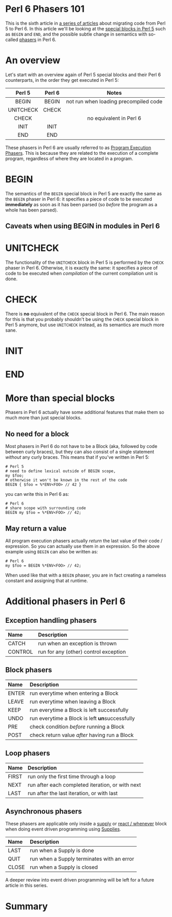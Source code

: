 Perl 6 Phasers 101
==================

This is the sixth article in
[a series of articles](https://opensource.com/users/lizmat) about migrating
code from Perl 5 to Perl 6.  In this article we'll be looking at the
[special blocks in Perl 5](https://perldoc.pl/perlmod#BEGIN,-UNITCHECK,-CHECK,-INIT-and-END)
such as `BEGIN` and `END`, and the possible subtle change in semantics with
so-called [phasers](https://docs.perl6.org/language/phasers) in Perl 6.

An overview
===========
Let's start with an overview again of Perl 5 special blocks and their Perl 6
counterparts, in the order they get executed in Perl 5:

| Perl 5     | Perl 6      | Notes      |
|:----------:|:-----------:|:----------:|
| BEGIN      | BEGIN       | not run when loading precompiled code |
| UNITCHECK  | CHECK       | |
| CHECK      |             | no equivalent in Perl 6 |
| INIT       | INIT        | |
| END        | END         | |

These phasers in Perl 6 are usually referred to as
[Program Execution Phasers](https://docs.perl6.org/language/phasers#Program_execution_phasers).  This is because they are related to the execution of a
complete program, regardless of where they are located in a program.

BEGIN
=====
The semantics of the `BEGIN` special block in Perl 5 are exactly the same as
the `BEGIN` phaser in Perl 6: it specifies a piece of code to be executed
**immediately** as soon as it has been parsed (so *before* the program as a
whole has been parsed).

Caveats when using BEGIN in modules in Perl 6
---------------------------------------------

UNITCHECK
=========
The functionality of the `UNITCHECK` block in Perl 5 is performed by the
`CHECK` phaser in Perl 6.  Otherwise, it is exactly the same: it specifies
a piece of code to be executed when *compilation* of the current compilation
unit is done.

CHECK
=====
There is **no** equivalent of the `CHECK` special block in Perl 6.  The main
reason for this is that you probably shouldn't be using the `CHECK` special
block in Perl 5 anymore, but use `UNITCHECK` instead, as its semantics are
much more sane.

INIT
====

END
===

More than special blocks
========================
Phasers in Perl 6 actually have some additional features that make them so
much more than just special blocks.

No need for a block
-------------------
Most phasers in Perl 6 do not have to be a Block (aka, followed by code
between curly braces), but they can also consist of a single statement
*without* any curly braces.  This means that if you've written in Perl 5: 

    # Perl 5
    # need to define lexical outside of BEGIN scope,
    my $foo;
    # otherwise it won't be known in the rest of the code
    BEGIN { $foo = %*ENV<FOO> // 42 }

you can write this in Perl 6 as:

    # Perl 6
    # share scope with surrounding code
    BEGIN my $foo = %*ENV<FOO> // 42;

May return a value
------------------
All program execution phasers actually *return* the last value of their
code / expression.  So you can actually use them in an expression.  So the
above example using `BEGIN` can also be written as:

    # Perl 6
    my $foo = BEGIN %*ENV<FOO> // 42;

When used like that with a `BEGIN` phaser, you are in fact creating a
nameless constant and assigning that at runtime.

Additional phasers in Perl 6
============================

Exception handling phasers
--------------------------
| Name | Description |
|:----------|:-----------|
| CATCH     | run when an exception is thrown |
| CONTROL   | run for any (other) control exception |

Block phasers
-------------
| Name | Description |
|:----------|:-----------|
| ENTER     | run everytime when entering a Block |
| LEAVE     | run everytime when leaving a Block |
| KEEP      | run everytime a Block is left successfully |
| UNDO      | run everytime a Block is left **un**successfully |
| PRE       | check condition *before* running a Block |
| POST      | check return value *after* having run a Block |

Loop phasers
------------
| Name | Description |
|:----------|:-----------|
| FIRST     | run only the first time through a loop |
| NEXT      | run after each completed iteration, or with next |
| LAST      | run after the last iteration, or with last |

Asynchronous phasers
--------------------
These phasers are applicable only inside a
[supply](https://docs.perl6.org/language/concurrency#index-entry-supply_%28on-demand%29)
or [react / whenever](https://docs.perl6.org/language/concurrency#react_and_whenever)
block when doing event driven programming using
[Supplies](https://docs.perl6.org/language/concurrency#Supplies).

| Name | Description |
|:----------|:-----------|
| LAST      | run when a Supply is done |
| QUIT      | run when a Supply terminates with an error |
| CLOSE     | run when a Supply is closed |

A deeper review into event driven programming will be left for a future
article in this series.

Summary
=======
